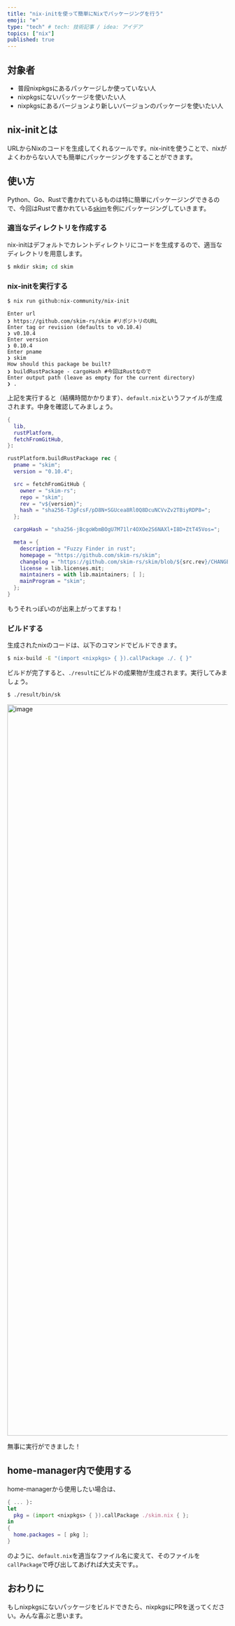 ```yaml
---
title: "nix-initを使って簡単にNixでパッケージングを行う"
emoji: "❄"
type: "tech" # tech: 技術記事 / idea: アイデア
topics: ["nix"]
published: true
---
```


## 対象者

- 普段nixpkgsにあるパッケージしか使っていない人
- nixpkgsにないパッケージを使いたい人
- nixpkgsにあるバージョンより新しいバージョンのパッケージを使いたい人

## nix-initとは

URLからNixのコードを生成してくれるツールです。nix-initを使うことで、nixがよくわからない人でも簡単にパッケージングをすることができます。

## 使い方

Python、Go、Rustで書かれているものは特に簡単にパッケージングできるので、今回はRustで書かれている[skim](https://github.com/skim-rs/skim?tab=readme-ov-file)を例にパッケージングしていきます。


### 適当なディレクトリを作成する

nix-initはデフォルトでカレントディレクトリにコードを生成するので、適当なディレクトリを用意します。

```bash
$ mkdir skim; cd skim
```

### nix-initを実行する

```bash
$ nix run github:nix-community/nix-init
```

```
Enter url
❯ https://github.com/skim-rs/skim #リポジトリのURL
Enter tag or revision (defaults to v0.10.4)
❯ v0.10.4
Enter version
❯ 0.10.4
Enter pname
❯ skim
How should this package be built?
❯ buildRustPackage - cargoHash #今回はRustなので
Enter output path (leave as empty for the current directory)
❯ .
```

上記を実行すると（結構時間かかります）、`default.nix`というファイルが生成されます。中身を確認してみましょう。

```nix:default.nix
{
  lib,
  rustPlatform,
  fetchFromGitHub,
}:

rustPlatform.buildRustPackage rec {
  pname = "skim";
  version = "0.10.4";

  src = fetchFromGitHub {
    owner = "skim-rs";
    repo = "skim";
    rev = "v${version}";
    hash = "sha256-TJgFcsF/pD8N+SGUcea8Rl0Q8DcuNCVvZv2TBiyRDP8=";
  };

  cargoHash = "sha256-jBcgoWbmBOgU7M71lr4OXOe2S6NAXl+I8D+ZtT45Vos=";

  meta = {
    description = "Fuzzy Finder in rust";
    homepage = "https://github.com/skim-rs/skim";
    changelog = "https://github.com/skim-rs/skim/blob/${src.rev}/CHANGELOG.md";
    license = lib.licenses.mit;
    maintainers = with lib.maintainers; [ ];
    mainProgram = "skim";
  };
}
```

もうそれっぽいのが出来上がってますね！

### ビルドする

生成されたnixのコードは、以下のコマンドでビルドできます。

```bash
$ nix-build -E "(import <nixpkgs> { }).callPackage ./. { }"
```

ビルドが完了すると、`./result`にビルドの成果物が生成されます。実行してみましょう。

```bash
$ ./result/bin/sk
```

<img width="1668" alt="image" src="https://github.com/user-attachments/assets/3d4e5338-04fb-4fba-aa20-61f695335d8b">

無事に実行ができました！

## home-manager内で使用する

home-managerから使用したい場合は、

```nix
{ ... }:
let
  pkg = (import <nixpkgs> { }).callPackage ./skim.nix { };
in
{
  home.packages = [ pkg ];
}
```

のように、`default.nix`を適当なファイル名に変えて、そのファイルを`callPackage`で呼び出してあげれば大丈夫です。。

## おわりに

もしnixpkgsにないパッケージをビルドできたら、nixpkgsにPRを送ってください。みんな喜ぶと思います。
